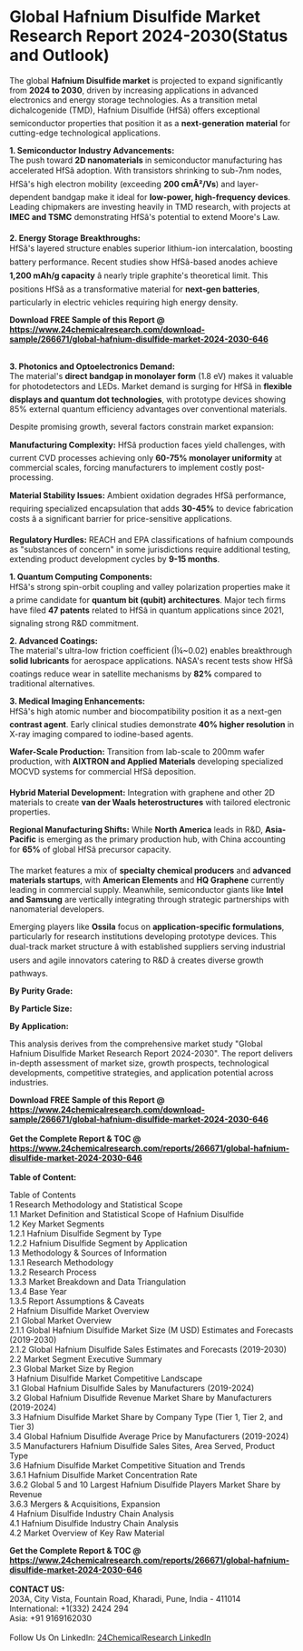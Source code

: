 <h1>Global Hafnium Disulfide Market Research Report 2024-2030(Status and Outlook)</h1><p>The global <strong>Hafnium Disulfide market</strong> is projected to expand significantly from <strong>2024 to 2030</strong>, driven by increasing applications in advanced electronics and energy storage technologies. As a transition metal dichalcogenide (TMD), Hafnium Disulfide (HfSâ) offers exceptional semiconductor properties that position it as a <strong>next-generation material</strong> for cutting-edge technological applications.</p><p><strong>1. Semiconductor Industry Advancements:</strong><br>
The push toward <strong>2D nanomaterials</strong> in semiconductor manufacturing has accelerated HfSâ adoption. With transistors shrinking to sub-7nm nodes, HfSâ's high electron mobility (exceeding <strong>200 cmÂ²/Vs</strong>) and layer-dependent bandgap make it ideal for <strong>low-power, high-frequency devices</strong>. Leading chipmakers are investing heavily in TMD research, with projects at <strong>IMEC and TSMC</strong> demonstrating HfSâ's potential to extend Moore's Law.</p><p><strong>2. Energy Storage Breakthroughs:</strong><br>
HfSâ's layered structure enables superior lithium-ion intercalation, boosting battery performance. Recent studies show HfSâ-based anodes achieve <strong>1,200 mAh/g capacity</strong> â nearly triple graphite's theoretical limit. This positions HfSâ as a transformative material for <strong>next-gen batteries</strong>, particularly in electric vehicles requiring high energy density.</p><div><b>Download FREE Sample of this Report @ 
            <a href="https://www.24chemicalresearch.com/download-sample/266671/global-hafnium-disulfide-market-2024-2030-646">
            https://www.24chemicalresearch.com/download-sample/266671/global-hafnium-disulfide-market-2024-2030-646</a></b></div><br><p><strong>3. Photonics and Optoelectronics Demand:</strong><br>
The material's <strong>direct bandgap in monolayer form</strong> (1.8 eV) makes it valuable for photodetectors and LEDs. Market demand is surging for HfSâ in <strong>flexible displays and quantum dot technologies</strong>, with prototype devices showing 85% external quantum efficiency advantages over conventional materials.</p><p>Despite promising growth, several factors constrain market expansion:</p><p><strong>Manufacturing Complexity:</strong> HfSâ production faces yield challenges, with current CVD processes achieving only <strong>60-75% monolayer uniformity</strong> at commercial scales, forcing manufacturers to implement costly post-processing.</p><p><strong>Material Stability Issues:</strong> Ambient oxidation degrades HfSâ performance, requiring specialized encapsulation that adds <strong>30-45%</strong> to device fabrication costs â a significant barrier for price-sensitive applications.</p><p><strong>Regulatory Hurdles:</strong> REACH and EPA classifications of hafnium compounds as "substances of concern" in some jurisdictions require additional testing, extending product development cycles by <strong>9-15 months</strong>.</p><p><strong>1. Quantum Computing Components:</strong><br>
HfSâ's strong spin-orbit coupling and valley polarization properties make it a prime candidate for <strong>quantum bit (qubit) architectures</strong>. Major tech firms have filed <strong>47 patents</strong> related to HfSâ in quantum applications since 2021, signaling strong R&amp;D commitment.</p><p><strong>2. Advanced Coatings:</strong><br>
The material's ultra-low friction coefficient (Î¼~0.02) enables breakthrough <strong>solid lubricants</strong> for aerospace applications. NASA's recent tests show HfSâ coatings reduce wear in satellite mechanisms by <strong>82%</strong> compared to traditional alternatives.</p><p><strong>3. Medical Imaging Enhancements:</strong><br>
HfSâ's high atomic number and biocompatibility position it as a next-gen <strong>contrast agent</strong>. Early clinical studies demonstrate <strong>40% higher resolution</strong> in X-ray imaging compared to iodine-based agents.</p><p><strong>Wafer-Scale Production:</strong> Transition from lab-scale to 200mm wafer production, with <strong>AIXTRON and Applied Materials</strong> developing specialized MOCVD systems for commercial HfSâ deposition.</p><p><strong>Hybrid Material Development:</strong> Integration with graphene and other 2D materials to create <strong>van der Waals heterostructures</strong> with tailored electronic properties.</p><p><strong>Regional Manufacturing Shifts:</strong> While <strong>North America</strong> leads in R&amp;D, <strong>Asia-Pacific</strong> is emerging as the primary production hub, with China accounting for <strong>65%</strong> of global HfSâ precursor capacity.</p><p>The market features a mix of <strong>specialty chemical producers</strong> and <strong>advanced materials startups</strong>, with <strong>American Elements</strong> and <strong>HQ Graphene</strong> currently leading in commercial supply. Meanwhile, semiconductor giants like <strong>Intel and Samsung</strong> are vertically integrating through strategic partnerships with nanomaterial developers.</p><p>Emerging players like <strong>Ossila</strong> focus on <strong>application-specific formulations</strong>, particularly for research institutions developing prototype devices. This dual-track market structure â with established suppliers serving industrial users and agile innovators catering to R&amp;D â creates diverse growth pathways.</p><p><strong>By Purity Grade:</strong></p><p><strong>By Particle Size:</strong></p><p><strong>By Application:</strong></p><p>This analysis derives from the comprehensive market study "Global Hafnium Disulfide Market Research Report 2024-2030". The report delivers in-depth assessment of market size, growth prospects, technological developments, competitive strategies, and application potential across industries.</p><div><b>Download FREE Sample of this Report @ 
            <a href="https://www.24chemicalresearch.com/download-sample/266671/global-hafnium-disulfide-market-2024-2030-646">
            https://www.24chemicalresearch.com/download-sample/266671/global-hafnium-disulfide-market-2024-2030-646</a></b></div><br><div><b>Get the Complete Report & TOC @ 
            <a href="https://www.24chemicalresearch.com/reports/266671/global-hafnium-disulfide-market-2024-2030-646">
            https://www.24chemicalresearch.com/reports/266671/global-hafnium-disulfide-market-2024-2030-646</a></b></div><br>
            <b>Table of Content:</b><p>Table of Contents<br />
1 Research Methodology and Statistical Scope<br />
1.1 Market Definition and Statistical Scope of Hafnium Disulfide<br />
1.2 Key Market Segments<br />
1.2.1 Hafnium Disulfide Segment by Type<br />
1.2.2 Hafnium Disulfide Segment by Application<br />
1.3 Methodology & Sources of Information<br />
1.3.1 Research Methodology<br />
1.3.2 Research Process<br />
1.3.3 Market Breakdown and Data Triangulation<br />
1.3.4 Base Year<br />
1.3.5 Report Assumptions & Caveats<br />
2 Hafnium Disulfide Market Overview<br />
2.1 Global Market Overview<br />
2.1.1 Global Hafnium Disulfide Market Size (M USD) Estimates and Forecasts (2019-2030)<br />
2.1.2 Global Hafnium Disulfide Sales Estimates and Forecasts (2019-2030)<br />
2.2 Market Segment Executive Summary<br />
2.3 Global Market Size by Region<br />
3 Hafnium Disulfide Market Competitive Landscape<br />
3.1 Global Hafnium Disulfide Sales by Manufacturers (2019-2024)<br />
3.2 Global Hafnium Disulfide Revenue Market Share by Manufacturers (2019-2024)<br />
3.3 Hafnium Disulfide Market Share by Company Type (Tier 1, Tier 2, and Tier 3)<br />
3.4 Global Hafnium Disulfide Average Price by Manufacturers (2019-2024)<br />
3.5 Manufacturers Hafnium Disulfide Sales Sites, Area Served, Product Type<br />
3.6 Hafnium Disulfide Market Competitive Situation and Trends<br />
3.6.1 Hafnium Disulfide Market Concentration Rate<br />
3.6.2 Global 5 and 10 Largest Hafnium Disulfide Players Market Share by Revenue<br />
3.6.3 Mergers & Acquisitions, Expansion<br />
4 Hafnium Disulfide Industry Chain Analysis<br />
4.1 Hafnium Disulfide Industry Chain Analysis<br />
4.2 Market Overview of Key Raw Material</p><div><b>Get the Complete Report & TOC @ 
            <a href="https://www.24chemicalresearch.com/reports/266671/global-hafnium-disulfide-market-2024-2030-646">
            https://www.24chemicalresearch.com/reports/266671/global-hafnium-disulfide-market-2024-2030-646</a></b></div><br><b>CONTACT US:</b><br>
            203A, City Vista, Fountain Road, Kharadi, Pune, India - 411014<br>
            International: +1(332) 2424 294<br>
            Asia: +91 9169162030 <br><br>
            Follow Us On LinkedIn: <a href="https://www.linkedin.com/company/24chemicalresearch/">24ChemicalResearch LinkedIn</a>
